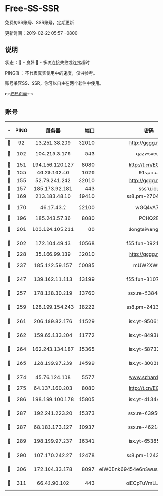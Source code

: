 # Free-SS-SSR

免费的SS账号、SSR账号，定期更新

更新时间：2019-02-22 05:57 +0800

## 说明

状态     ：🙂 - 良好 🙁 - 多次连接失败或连接超时

PING值   ：不代表真实使用中的速度，仅供参考。

账号兼容SS、SSR，你可以自由在两个软件中使用。

👉[扫码页面](https://liesauer.github.io/free-ss-ssr.github.io/)👈

## 账号

|-|PING|服务器|端口|密码|加密方式|区域|
|:----:|:----:|:-----:|-----:|:----:|:----:|:----:|
|🙂|92|13.251.38.209|32010|http://gggg.rocks|chacha20|SG|
|🙂|102|104.215.3.176|543|qazwsxedc|aes-256-gcm|JP|
|🙂|151|194.156.120.127|8080|http://t.cn/EGJIyrl|rc4-md5|RU|
|🙂|155|46.29.162.46|1026|91vpn.cf|rc4-md5|RU|
|🙂|155|52.79.241.242|32010|http://gggg.rocks|chacha20|KR|
|🙂|157|185.173.92.181|443|sssru.icu|rc4-md5|RU|
|🙂|169|213.183.48.10|19410|ss8.pm-27042185|rc4-md5|RU|
|🙂|170|46.17.43.2|22100|wGQ4vA7D|aes-256-gcm|RU|
|🙂|196|185.243.57.36|8080|PCHQ2E|rc4-md5|US|
|🙂|201|103.124.105.211|80|dongtaiwang.com|aes-256-cfb|US|
|🙂|202|172.104.49.43|10568|f55.fun-09214148|aes-256-cfb|SG|
|🙂|228|35.166.99.139|32010|http://gggg.rocks|chacha20|US|
|🙂|237|185.122.59.157|50085|mUW2XWw8|aes-256-cfb|GB|
|🙂|247|139.162.11.113|13199|f55.fun-31072524|aes-256-cfb|SG|
|🙂|257|178.128.30.219|13760|ssx.re-53848293|aes-256-cfb|SG|
|🙂|259|128.199.154.243|18222|ss8.pm-24139356|aes-256-cfb|SG|
|🙂|261|206.189.82.176|11529|isx.yt-95061983|aes-256-cfb|SG|
|🙂|262|159.65.133.204|11772|isx.yt-84936416|aes-256-cfb|SG|
|🙂|264|162.243.134.187|15365|isx.yt-58733804|aes-256-cfb|US|
|🙂|265|128.199.97.239|14599|isx.yt-30038963|aes-256-cfb|SG|
|🙂|274|45.76.124.108|5577|www.sphard.com|aes-256-cfb|AU|
|🙂|275|64.137.160.203|8080|http://t.cn/EGJIyrl|rc4-md5|CA|
|🙂|286|198.199.100.178|15805|isx.yt-41344230|aes-256-cfb|US|
|🙂|287|192.241.223.20|15373|ssx.re-63950271|aes-256-cfb|US|
|🙂|287|68.183.173.127|10937|ssx.re-46218785|aes-256-cfb|US|
|🙂|289|198.199.97.237|16341|isx.yt-65385017|aes-256-cfb|US|
|🙂|290|107.170.242.27|12478|ss8.pm-12435283|aes-256-cfb|US|
|🙂|306|172.104.33.178|8097|eIW0Dnk69454e6nSwuspv9DmS201tQ0D|aes-256-cfb|SG|
|🙂|311|66.42.90.102|443|oiECpTuVmLLxk4Ts|aes-256-cfb|US|
